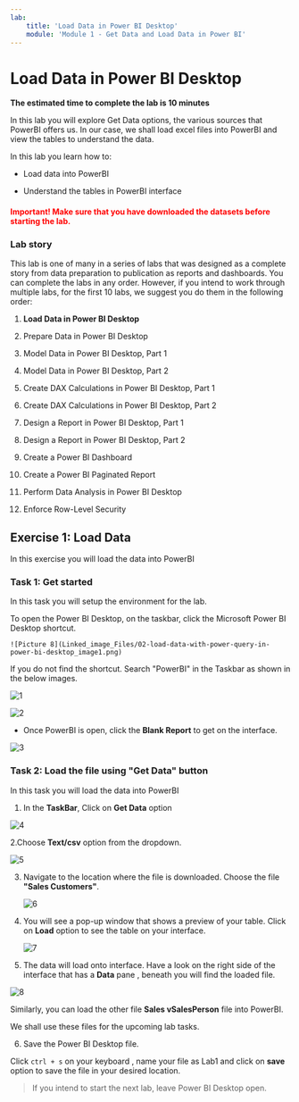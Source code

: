 ```yaml
---
lab:
    title: 'Load Data in Power BI Desktop'
    module: 'Module 1 - Get Data and Load Data in Power BI'
---
```


# **Load Data in Power BI Desktop**

**The estimated time to complete the lab is 10 minutes**

In this lab you will explore Get Data options, the various sources that PowerBI offers us. In our case, we shall load excel files into PowerBI and view the tables to understand the data.

In this lab you learn how to:

- Load data into PowerBI

- Understand the tables in PowerBI interface

<h4><span style="color:red;">Important! Make sure that you have downloaded the datasets before starting the lab.</span></h4>


### **Lab story**

This lab is one of many in a series of labs that was designed as a complete story from data preparation to publication as reports and dashboards. You can complete the labs in any order. However, if you intend to work through multiple labs, for the first 10 labs, we suggest you do them in the following order:

1. **Load Data in Power BI Desktop**

2. Prepare Data in Power BI Desktop

3. Model Data in Power BI Desktop, Part 1

4. Model Data in Power BI Desktop, Part 2

5. Create DAX Calculations in Power BI Desktop, Part 1

6. Create DAX Calculations in Power BI Desktop, Part 2

7. Design a Report in Power BI Desktop, Part 1

8. Design a Report in Power BI Desktop, Part 2

9. Create a Power BI Dashboard

10. Create a Power BI Paginated Report

11. Perform Data Analysis in Power BI Desktop

12. Enforce Row-Level Security

## **Exercise 1: Load Data**

In this exercise you will load the data into PowerBI

### **Task 1: Get started**

In this task you will setup the environment for the lab.

 To open the Power BI Desktop, on the taskbar, click the Microsoft Power BI Desktop shortcut.

    ![Picture 8](Linked_image_Files/02-load-data-with-power-query-in-power-bi-desktop_image1.png)
	

If you do not find the shortcut. Search "PowerBI" in the Taskbar as shown in the below images.

![1](https://github.com/Neha-Chiluka/power-bi-next-level/blob/master/Images/To_find_PowerBI_from_task_bar.jpg?raw=true "1")

![2](https://github.com/Neha-Chiluka/power-bi-next-level/blob/master/Images/find_powerbi_in_the_taaskbar.jpg?raw=true "2")


- Once PowerBI is open, click the **Blank Report** to get on the interface.

![3](https://github.com/Neha-Chiluka/power-bi-next-level/blob/master/Images/blank_report.jpg?raw=true "3")


### **Task 2: Load the file using "Get Data" button**


In this task you will load the data into PowerBI

1. In the **TaskBar**, Click on **Get Data** option

![4](https://github.com/Neha-Chiluka/power-bi-next-level/blob/master/Images/get%20data.jpg?raw=true "4")

2.Choose **Text/csv** option from the dropdown.

![5](https://github.com/Neha-Chiluka/power-bi-next-level/blob/master/Images/click%20on%20csv.jpg?raw=true "5")

3. Navigate to the location where the file is downloaded. Choose the file **"Sales Customers"**.

	![6](https://github.com/Neha-Chiluka/power-bi-next-level/blob/master/Images/choosing%20file%20and%20opening.jpg?raw=true "6")


4. You will see a pop-up window that shows a preview of your table. Click on **Load** option to see the table on your interface.

	![7](https://github.com/Neha-Chiluka/power-bi-next-level/blob/master/Images/click%20on%20load.jpg?raw=true "7")


5. The data will load onto interface. Have a look on the right side of the interface that has a **Data** pane , beneath you will find the loaded file.

![8](https://github.com/Neha-Chiluka/power-bi-next-level/blob/master/Images/observe%20data%20pane.jpg?raw=true "8")

Similarly, you can load the other file **Sales vSalesPerson** file into PowerBI.

We shall use these files for the upcoming lab tasks.

6. Save the Power BI Desktop file.

Click `ctrl + s` on your keyboard , name your file as Lab1 and click on **save** option to save the file in your desired location.

> If you intend to start the next lab, leave Power BI Desktop open.

